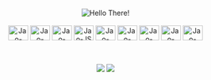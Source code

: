 <!--<div>
  <a href="https://github.com/JoaoMarcoPiccoliCardoso">
  <img height = "120em" src="https://github-readme-stats.vercel.app/api?username=JoaoMarcoPiccoliCardoso&show_icons=true&theme=tokyonight&include_all_commits=true&count_private=true"/>
  <img height = "120em" src="https://github-readme-stats.vercel.app/api/top-langs/?username=JoaoMarcoPiccoliCardoso&layout=compact&langs_count=16&theme=tokyonight"/>
</div>
-->
<div style="display: inline_block" align="center"><br>
  <img src="https://media4.giphy.com/media/xTiIzJSKB4l7xTouE8/giphy.gif?cid=ecf05e47l5yihg1djqunkrejee57mnohj134a1h0yc7grya8&ep=v1_gifs_search&rid=giphy.gif&ct=g" alt="Hello There!"><br><br>
  <img align="center" alt="Jao-Python" height="30" width="40" src="https://cdn.jsdelivr.net/gh/devicons/devicon/icons/python/python-original.svg">
  <img align="center" alt="Jao-SQL" height="30" width="40" src="https://cdn.jsdelivr.net/gh/devicons/devicon/icons/sqlite/sqlite-original.svg">
  <img align="center" alt="Jao-Java" height="30" width="40" src="https://cdn.jsdelivr.net/gh/devicons/devicon/icons/java/java-original.svg">
  <img align="center" alt="Jao-JS" height="30" width="40" src="https://cdn.jsdelivr.net/gh/devicons/devicon/icons/javascript/javascript-original.svg">
  <img align="center" alt="Jao-HTML" height="30" width="40" src="https://cdn.jsdelivr.net/gh/devicons/devicon/icons/html5/html5-original.svg">
  <img align="center" alt="Jao-CSS" height="30" width="40" src="https://cdn.jsdelivr.net/gh/devicons/devicon/icons/css3/css3-original.svg">
  <img align="center" alt="Jao-CSS" height="30" width="40" src="https://cdn.jsdelivr.net/gh/devicons/devicon/icons/spring/spring-original.svg">
  <img align="center" alt="Jao-React" height="30" width="40" src="https://cdn.jsdelivr.net/gh/devicons/devicon/icons/react/react-original-wordmark.svg">
  <img align="center" alt="Jao-Vue" height="30" width="40" src="https://cdn.jsdelivr.net/gh/devicons/devicon/icons/react/vue-original.svg">

  <br><br>
  <a href = "mailto:joaompcardoso97@gmail.com"><img src="https://img.shields.io/badge/Gmail-D14836?style=for-the-badge&logo=gmail&logoColor=white" target="_blank"></a>
  <a href="https://www.linkedin.com/in/joão-marco-piccoli-cardoso-8b1600123/" target="_blank"><img src="https://img.shields.io/badge/-LinkedIn-%230077B5?style=for-the-badge&logo=linkedin&logoColor=white" target="_blank"></a> 
  
</div>
